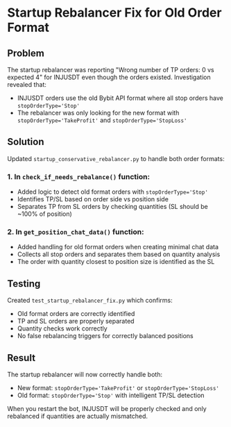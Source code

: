 # Startup Rebalancer Fix for Old Order Format

## Problem
The startup rebalancer was reporting "Wrong number of TP orders: 0 vs expected 4" for INJUSDT even though the orders existed. Investigation revealed that:
- INJUSDT orders use the old Bybit API format where all stop orders have `stopOrderType='Stop'`
- The rebalancer was only looking for the new format with `stopOrderType='TakeProfit'` and `stopOrderType='StopLoss'`

## Solution
Updated `startup_conservative_rebalancer.py` to handle both order formats:

### 1. In `check_if_needs_rebalance()` function:
- Added logic to detect old format orders with `stopOrderType='Stop'`
- Identifies TP/SL based on order side vs position side
- Separates TP from SL orders by checking quantities (SL should be ~100% of position)

### 2. In `get_position_chat_data()` function:
- Added handling for old format orders when creating minimal chat data
- Collects all stop orders and separates them based on quantity analysis
- The order with quantity closest to position size is identified as the SL

## Testing
Created `test_startup_rebalancer_fix.py` which confirms:
- Old format orders are correctly identified
- TP and SL orders are properly separated
- Quantity checks work correctly
- No false rebalancing triggers for correctly balanced positions

## Result
The startup rebalancer will now correctly handle both:
- New format: `stopOrderType='TakeProfit'` or `stopOrderType='StopLoss'`
- Old format: `stopOrderType='Stop'` with intelligent TP/SL detection

When you restart the bot, INJUSDT will be properly checked and only rebalanced if quantities are actually mismatched.